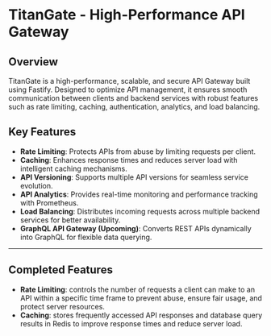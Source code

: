 # TitanGate - High-Performance API Gateway



## Overview

TitanGate is a high-performance, scalable, and secure API Gateway built using Fastify. Designed to optimize API management, it ensures smooth communication between clients and backend services with robust features such as rate limiting, caching, authentication, analytics, and load balancing.

## Key Features

- **Rate Limiting**: Protects APIs from abuse by limiting requests per client.
- **Caching**: Enhances response times and reduces server load with intelligent caching mechanisms.
- **API Versioning**: Supports multiple API versions for seamless service evolution.
- **API Analytics**: Provides real-time monitoring and performance tracking with Prometheus.
- **Load Balancing**: Distributes incoming requests across multiple backend services for better availability.
- **GraphQL API Gateway (Upcoming)**: Converts REST APIs dynamically into GraphQL for flexible data querying.

---

## Completed Features

- **Rate Limiting**: controls the number of requests a client can make to an API within a specific time frame to prevent abuse, ensure fair usage, and protect server resources.
- **Caching**: stores frequently accessed API responses and database query results in Redis to improve response times and reduce server load.
